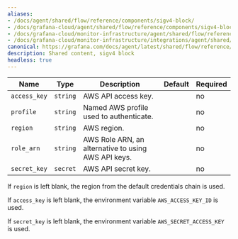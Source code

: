 ```yaml
---
aliases:
- /docs/agent/shared/flow/reference/components/sigv4-block/
- /docs/grafana-cloud/agent/shared/flow/reference/components/sigv4-block/
- /docs/grafana-cloud/monitor-infrastructure/agent/shared/flow/reference/components/sigv4-block/
- /docs/grafana-cloud/monitor-infrastructure/integrations/agent/shared/flow/reference/components/sigv4-block/
canonical: https://grafana.com/docs/agent/latest/shared/flow/reference/components/sigv4-block/
description: Shared content, sigv4 block
headless: true
---
```


Name         | Type     | Description                                         | Default | Required
-------------|----------|-----------------------------------------------------|---------|---------
`access_key` | `string` | AWS API access key.                                 |         | no
`profile`    | `string` | Named AWS profile used to authenticate.             |         | no
`region`     | `string` | AWS region.                                         |         | no
`role_arn`   | `string` | AWS Role ARN, an alternative to using AWS API keys. |         | no
`secret_key` | `secret` | AWS API secret key.                                 |         | no

If `region` is left blank, the region from the default credentials chain is used.

If `access_key` is left blank, the environment variable `AWS_ACCESS_KEY_ID` is used.

If `secret_key` is left blank, the environment variable `AWS_SECRET_ACCESS_KEY` is used.
